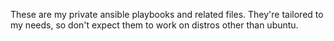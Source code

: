 These are my private ansible playbooks and related files. They're tailored to my needs, so don't expect them to work on distros other than ubuntu.
